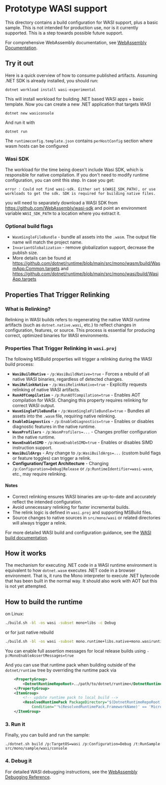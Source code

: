 # Prototype WASI support

This directory contains a build configuration for WASI support, plus a basic sample. This is not intended for production use, nor is it currently supported. This is a step towards possible future support.

For comprehensive WebAssembly documentation, see [WebAssembly Documentation](../../../docs/workflow/wasm-documentation.md).

## Try it out

Here is a quick overview of how to consume published artifacts. Assuming .NET SDK is already installed, you should run:

```
dotnet workload install wasi-experimental
```

This will install workload for building .NET based WASI apps + basic template.
Now you can create a new .NET application that targets WASI

```
dotnet new wasiconsole
```

And run it with

```
dotnet run
```

The `runtimeconfig.template.json` contains `perHostConfig` section where wasm hosts can be configured

### Wasi SDK

The workload for the time being doesn't include Wasi SDK, which is responsible for native compilation.
If you don't need to modify runtime configuration, you can omit this step. In case you get:

```
error : Could not find wasi-sdk. Either set $(WASI_SDK_PATH), or use workloads to get the sdk. SDK is required for building native files.
```

you will need to separately download a WASI SDK from https://github.com/WebAssembly/wasi-sdk and point an environment variable `WASI_SDK_PATH` to a location where you extract it.

### Optional build flags

- `WasmSingleFileBundle` - bundle all assets into the `.wasm`. The output file name will match the project name.
- `InvariantGlobalization` - remove globalization support, decrease the publish size.
- More details can be found at https://github.com/dotnet/runtime/blob/main/src/mono/wasm/build/WasmApp.Common.targets and https://github.com/dotnet/runtime/blob/main/src/mono/wasi/build/WasiApp.targets

## Properties That Trigger Relinking

### What is Relinking?

Relinking in WASI builds refers to regenerating the native WASI runtime artifacts (such as `dotnet.native.wasi`, etc.) to reflect changes in configuration, features, or source. This process is essential for producing correct, optimized binaries for WASI environments.

### Properties That Trigger Relinking in `wasi.proj`

The following MSBuild properties will trigger a relinking during the WASI build process:

- **`WasiBuildNative`** - `/p:WasiBuildNative=true` - Forces a rebuild of all native WASI binaries, regardless of detected changes.
- **`WasiRelinkNative`** - `/p:WasiRelinkNative=true` - Explicitly requests relinking of native WASI artifacts.
- **`RunAOTCompilation`** - `/p:RunAOTCompilation=true` - Enables AOT compilation for WASI. Changing this property requires relinking for correct WASI output.
- **`WasmSingleFileBundle`** - `/p:WasmSingleFileBundle=true` - Bundles all assets into the `.wasm` file, requiring native relinking.
- **`EnableDiagnostics`** - `/p:EnableDiagnostics=true` - Enables or disables diagnostic features in the native runtime.
- **`WasmProfilers`** - `/p:WasmProfilers=...` - Changes profiler configuration in the native runtime.
- **`WasmEnableSIMD`** - `/p:WasmEnableSIMD=true` - Enables or disables SIMD instruction support.
- **`WasiBuildArgs`** - Any change to `/p:WasiBuildArgs=...` (custom build flags or feature toggles) can trigger a relink.
- **Configuration/Target Architecture** - Changing `/p:Configuration=Debug|Release` or `/p:RuntimeIdentifier=wasi-wasm`, etc., may require relinking.

#### Notes

- Correct relinking ensures WASI binaries are up-to-date and accurately reflect the intended configuration.
- Avoid unnecessary relinking for faster incremental builds.
- The relink logic is defined in `wasi.proj` and supporting MSBuild files.
- Source changes to native sources in `src/mono/wasi` or related directories will always trigger a relink.

For more detailed WASI build and configuration guidance, see the [WASI build documentation](../../../docs/workflow/building/libraries/webassembly-instructions.md).

## How it works

The mechanism for executing .NET code in a WASI runtime environment is equivalent to how `dotnet.wasm` executes .NET code in a browser environment. That is, it runs the Mono interpreter to execute .NET bytecode that has been built in the normal way. It should also work with AOT but this is not yet attempted.

## How to build the runtime

on Linux:
```.sh
./build.sh -bl -os wasi -subset mono+libs -c Debug
```
or for just native rebuild
```.sh
./build.sh -bl -os wasi -subset mono.runtime+libs.native+mono.wasiruntime -c Debug
```
You can enable full assertion messages for local release builds using
`-p:MonoEnableAssertMessages=true`

And you can use that runtime pack when building outside of the `dotnet/runtime` tree by overriding the runtime pack via


```xml
    <PropertyGroup>
        <DotnetRuntimeRepoRoot>../path/to/dotnet/runtime</DotnetRuntimeRepoRoot>
    </PropertyGroup>
	<ItemGroup>
		<!-- update runtime pack to local build -->
		<ResolvedRuntimePack PackageDirectory="$(DotnetRuntimeRepoRoot)/artifacts/bin/microsoft.netcore.app.runtime.wasi-wasm/Release"
			Condition="'%(ResolvedRuntimePack.FrameworkName)' == 'Microsoft.NETCore.App'" />
	</ItemGroup>
```

### 3. Run it

Finally, you can build and run the sample:

```
./dotnet.sh build /p:TargetOS=wasi /p:Configuration=Debug /t:RunSample src/mono/sample/wasi/console
```

### 4. Debug it

For detailed WASI debugging instructions, see the [WebAssembly Debugging Reference](../../../docs/workflow/debugging/wasm-debugging-reference.md#for-wasi-applications).
